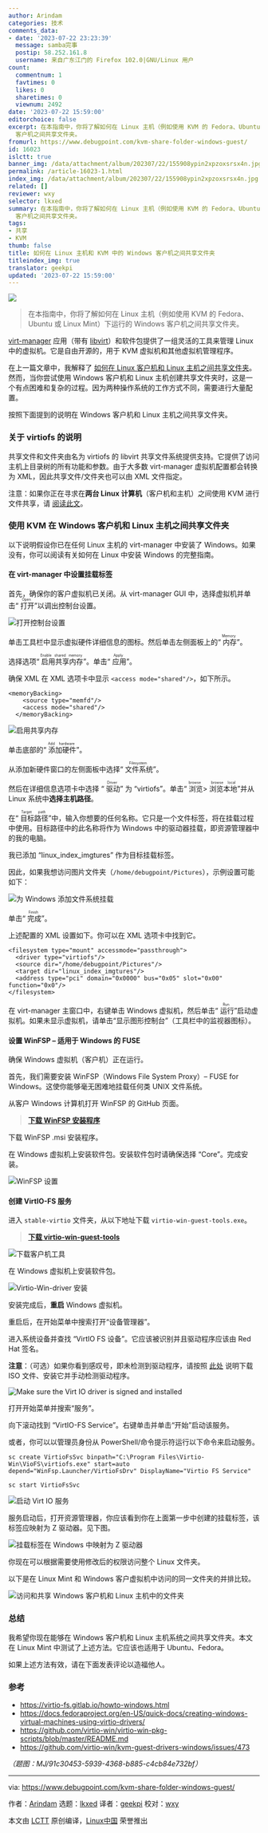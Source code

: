 ```yaml
---
author: Arindam
categories: 技术
comments_data:
- date: '2023-07-22 23:23:39'
  message: samba完事
  postip: 58.252.161.8
  username: 来自广东江门的 Firefox 102.0|GNU/Linux 用户
count:
  commentnum: 1
  favtimes: 0
  likes: 0
  sharetimes: 0
  viewnum: 2492
date: '2023-07-22 15:59:00'
editorchoice: false
excerpt: 在本指南中，你将了解如何在 Linux 主机（例如使用 KVM 的 Fedora、Ubuntu 或 Linux Mint）下运行的 Windows
  客户机之间共享文件夹。
fromurl: https://www.debugpoint.com/kvm-share-folder-windows-guest/
id: 16023
islctt: true
banner_img: /data/attachment/album/202307/22/155908ypin2xpzoxsrsx4n.jpg
permalink: /article-16023-1.html
index_img: /data/attachment/album/202307/22/155908ypin2xpzoxsrsx4n.jpg.thumb.jpg
related: []
reviewer: wxy
selector: lkxed
summary: 在本指南中，你将了解如何在 Linux 主机（例如使用 KVM 的 Fedora、Ubuntu 或 Linux Mint）下运行的 Windows
  客户机之间共享文件夹。
tags:
- 共享
- KVM
thumb: false
title: 如何在 Linux 主机和 KVM 中的 Windows 客户机之间共享文件夹
titleindex_img: true
translator: geekpi
updated: '2023-07-22 15:59:00'
---
```


![](/data/attachment/album/202307/22/155908ypin2xpzoxsrsx4n.jpg)



> 
> 在本指南中，你将了解如何在 Linux 主机（例如使用 KVM 的 Fedora、Ubuntu 或 Linux Mint）下运行的 Windows 客户机之间共享文件夹。
> 
> 
> 


[virt-manager](https://virt-manager.org/) 应用（带有 [libvirt](https://libvirt.org/manpages/libvirtd.html)）和软件包提供了一组灵活的工具来管理 Linux 中的虚拟机。它是自由开源的，用于 KVM 虚拟机和其他虚拟机管理程序。


在上一篇文章中，我解释了 [如何在 Linux 客户机和 Linux 主机之间共享文件夹](https://www.debugpoint.com/share-folder-virt-manager/)。然而，当你尝试使用 Windows 客户机和 Linux 主机创建共享文件夹时，这是一个有点困难和复杂的过程。因为两种操作系统的工作方式不同，需要进行大量配置。


按照下面提到的说明在 Windows 客户机和 Linux 主机之间共享文件夹。


### 关于 virtiofs 的说明


共享文件和文件夹由名为 virtiofs 的 libvirt 共享文件系统提供支持。它提供了访问主机上目录树的所有功能和参数。由于大多数 virt-manager 虚拟机配置都会转换为 XML，因此共享文件/文件夹也可以由 XML 文件指定。


注意：如果你正在寻求在**两台 Linux 计算机**（客户机和主机）之间使用 KVM 进行文件共享，请 [阅读此文](https://www.debugpoint.com/share-folder-virt-manager/)。


### 使用 KVM 在 Windows 客户机和 Linux 主机之间共享文件夹


以下说明假设你已在任何 Linux 主机的 virt-manager 中安装了 Windows。如果没有，你可以阅读有关如何在 Linux 中安装 Windows 的完整指南。


#### 在 virt-manager 中设置挂载标签


首先，确保你的客户虚拟机已关闭。从 virt-manager GUI 中，选择虚拟机并单击“<ruby> 打开 <rt>  Open </rt></ruby>”以调出控制台设置。


![打开控制台设置](/data/attachment/album/202307/22/160144l5di1ri15z3r1m16.jpg)


单击工具栏中显示虚拟硬件详细信息的图标。然后单击左侧面板上的“<ruby> 内存 <rt>  Memory </rt></ruby>”。


选择选项“<ruby> 启用共享内存 <rt>  Enable shared memory </rt></ruby>”。单击“<ruby> 应用 <rt>  Apply </rt></ruby>”。


确保 XML 在 XML 选项卡中显示 `<access mode="shared"/>`，如下所示。



```
<memoryBacking>
    <source type="memfd"/>
    <access mode="shared"/>
  </memoryBacking>

```

![启用共享内存](/data/attachment/album/202307/22/160156vo9l8zormqqz19ao.jpg)


单击底部的“<ruby> 添加硬件 <rt>  Add hardware </rt></ruby>”。


从添加新硬件窗口的左侧面板中选择“<ruby> 文件系统 <rt>  Filesystem </rt></ruby>”。


然后在详细信息选项卡中选择 “<ruby> 驱动 <rt>  Driver </rt></ruby>” 为 “virtiofs”。单击“<ruby> 浏览 <rt>  browse </rt></ruby> > <ruby> 浏览本地 <rt>  browse local </rt></ruby>”并从 Linux 系统中**选择主机路径**。


在“<ruby> 目标路径 <rt>  Target path </rt></ruby>”中，输入你想要的任何名称。它只是一个文件标签，将在挂载过程中使用。目标路径中的此名称将作为 Windows 中的驱动器挂载，即资源管理器中的我的电脑。


我已添加 “linux\_index_imgtures” 作为目标挂载标签。


因此，如果我想访问图片文件夹（`/home/debugpoint/Pictures`），示例设置可能如下：


![为 Windows 添加文件系统挂载](/data/attachment/album/202307/22/160208f092xt7mzhkuuhpd.jpg)


单击“<ruby> 完成 <rt>  Finish </rt></ruby>”。


上述配置的 XML 设置如下。你可以在 XML 选项卡中找到它。



```
<filesystem type="mount" accessmode="passthrough">
  <driver type="virtiofs"/>
  <source dir="/home/debugpoint/Pictures"/>
  <target dir="linux_index_imgtures"/>
  <address type="pci" domain="0x0000" bus="0x05" slot="0x00" function="0x0"/>
</filesystem>

```

在 virt-manager 主窗口中，右键单击 Windows 虚拟机，然后单击“<ruby> 运行 <rt>  Run </rt></ruby>”启动虚拟机。如果未显示虚拟机，请单击“显示图形控制台”（工具栏中的监视器图标）。


#### 设置 WinFSP – 适用于 Windows 的 FUSE


确保 Windows 虚拟机（客户机）正在运行。


首先，我们需要安装 WinFSP（Windows File System Proxy）– FUSE for Windows。这使你能够毫无困难地挂载任何类 UNIX 文件系统。


从客户 Windows 计算机打开 WinFSP 的 GitHub 页面。



> 
> **[下载 WinFSP 安装程序](https://github.com/winfsp/winfsp/releases/)**
> 
> 
> 


下载 WinFSP .msi 安装程序。


在 Windows 虚拟机上安装软件包。安装软件包时请确保选择 “Core”。完成安装。


![WinFSP 设置](/data/attachment/album/202307/22/160221j54oncm4g5kccord.jpg)


#### 创建 VirtIO-FS 服务


进入 `stable-virtio` 文件夹，从以下地址下载 `virtio-win-guest-tools.exe`。



> 
> **[下载 virtio-win-guest-tools](https://fedorapeople.org/groups/virt/virtio-win/direct-downloads/)**
> 
> 
> 


![下载客户机工具](/data/attachment/album/202307/22/160233qnjhhw1hl69hh6hh.jpg)


在 Windows 虚拟机上安装软件包。


![Virtio-Win-driver 安装](/data/attachment/album/202307/22/160247kq64a4ug47d6qqz8.jpg)


安装完成后，**重启** Windows 虚拟机。


重启后，在开始菜单中搜索打开“设备管理器”。


进入系统设备并查找 “VirtIO FS 设备”。它应该被识别并且驱动程序应该由 Red Hat 签名。


**注意**：（可选）如果你看到感叹号，即未检测到驱动程序，请按照 [此处](https://virtio-fs.gitlab.io/howto-windows.html) 说明下载 ISO 文件、安装它并手动检测驱动程序。


![Make sure the Virt IO driver is signed and installed](/data/attachment/album/202307/22/160258uvqkrqm0cjklvk8r.jpg)


打开开始菜单并搜索“服务”。


向下滚动找到 “VirtIO-FS Service”。右键单击并单击“开始”启动该服务。


或者，你可以以管理员身份从 PowerShell/命令提示符运行以下命令来启动服务。



```
sc create VirtioFsSvc binpath="C:\Program Files\Virtio-Win\VioFS\virtiofs.exe" start=auto depend="WinFsp.Launcher/VirtioFsDrv" DisplayName="Virtio FS Service"

```


```
sc start VirtioFsSvc

```

![启动 Virt IO 服务](/data/attachment/album/202307/22/160312j868t6fhtt58lox9.jpg)


服务启动后，打开资源管理器，你应该看到你在上面第一步中创建的挂载标签，该标签应映射为 Z 驱动器。见下图。


![挂载标签在 Windows 中映射为 Z 驱动器](/data/attachment/album/202307/22/160328m3jcqg9cltxcg3a3.jpg)


你现在可以根据需要使用修改后的权限访问整个 Linux 文件夹。


以下是在 Linux Mint 和 Windows 客户虚拟机中访问的同一文件夹的并排比较。


![访问和共享 Windows 客户机和 Linux 主机中的文件夹](/data/attachment/album/202307/22/160344cikhafybq7h9oacf.jpg)


### 总结


我希望你现在能够在 Windows 客户机和 Linux 主机系统之间共享文件夹。本文在 Linux Mint 中测试了上述方法。它应该也适用于 Ubuntu、Fedora。


如果上述方法有效，请在下面发表评论以造福他人。


### 参考


* <https://virtio-fs.gitlab.io/howto-windows.html>
* <https://docs.fedoraproject.org/en-US/quick-docs/creating-windows-virtual-machines-using-virtio-drivers/>
* <https://github.com/virtio-win/virtio-win-pkg-scripts/blob/master/README.md>
* <https://github.com/virtio-win/kvm-guest-drivers-windows/issues/473>


*（题图：MJ/91c30453-5939-4368-b885-c4cb84e732bf）*




---


via: <https://www.debugpoint.com/kvm-share-folder-windows-guest/>


作者：[Arindam](https://www.debugpoint.com/author/admin1/) 选题：[lkxed](https://github.com/lkxed/) 译者：[geekpi](https://github.com/geekpi) 校对：[wxy](https://github.com/wxy)


本文由 [LCTT](https://github.com/LCTT/TranslateProject) 原创编译，[Linux中国](https://linux.cn/) 荣誉推出
